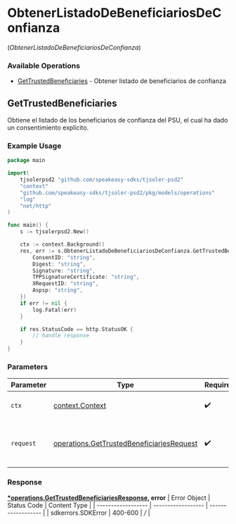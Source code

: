 # ObtenerListadoDeBeneficiariosDeConfianza
(*ObtenerListadoDeBeneficiariosDeConfianza*)

### Available Operations

* [GetTrustedBeneficiaries](#gettrustedbeneficiaries) - Obtener listado de beneficiarios de confianza

## GetTrustedBeneficiaries

Obtiene el listado de los beneficiarios de confianza del PSU, el cual ha dado un consentimiento explícito.

### Example Usage

```go
package main

import(
	tjsolerpsd2 "github.com/speakeasy-sdks/tjsoler-psd2"
	"context"
	"github.com/speakeasy-sdks/tjsoler-psd2/pkg/models/operations"
	"log"
	"net/http"
)

func main() {
    s := tjsolerpsd2.New()

    ctx := context.Background()
    res, err := s.ObtenerListadoDeBeneficiariosDeConfianza.GetTrustedBeneficiaries(ctx, operations.GetTrustedBeneficiariesRequest{
        ConsentID: "string",
        Digest: "string",
        Signature: "string",
        TPPSignatureCertificate: "string",
        XRequestID: "string",
        Aspsp: "string",
    })
    if err != nil {
        log.Fatal(err)
    }

    if res.StatusCode == http.StatusOK {
        // handle response
    }
}
```

### Parameters

| Parameter                                                                                                  | Type                                                                                                       | Required                                                                                                   | Description                                                                                                |
| ---------------------------------------------------------------------------------------------------------- | ---------------------------------------------------------------------------------------------------------- | ---------------------------------------------------------------------------------------------------------- | ---------------------------------------------------------------------------------------------------------- |
| `ctx`                                                                                                      | [context.Context](https://pkg.go.dev/context#Context)                                                      | :heavy_check_mark:                                                                                         | The context to use for the request.                                                                        |
| `request`                                                                                                  | [operations.GetTrustedBeneficiariesRequest](../../pkg/models/operations/gettrustedbeneficiariesrequest.md) | :heavy_check_mark:                                                                                         | The request object to use for the request.                                                                 |


### Response

**[*operations.GetTrustedBeneficiariesResponse](../../pkg/models/operations/gettrustedbeneficiariesresponse.md), error**
| Error Object       | Status Code        | Content Type       |
| ------------------ | ------------------ | ------------------ |
| sdkerrors.SDKError | 400-600            | */*                |
